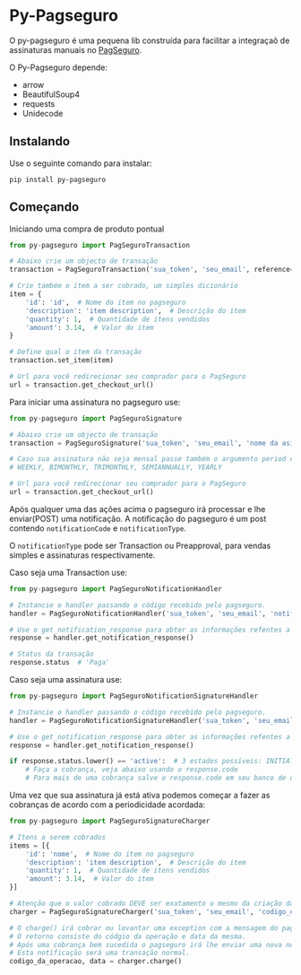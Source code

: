 # Py-Pagseguro

O py-pagseguro é uma pequena lib construída para facilitar a integraçaõ de assinaturas manuais no [PagSeguro](pagseguro.uol.com.br).

O Py-Pagseguro depende:
* arrow
* BeautifulSoup4
* requests
* Unidecode

## Instalando

Use o seguinte comando para instalar:

`pip install py-pagseguro`

## Começando

Iniciando uma compra de produto pontual

```python
from py-pagseguro import PagSeguroTransaction

# Abaixo crie um objecto de transação
transaction = PagSeguroTransaction('sua_token', 'seu_email', reference='Referencia de seu sistema')

# Crie também o item a ser cobrado, um simples dicionário
item = {
    'id': 'id',  # Nome do item no pagseguro
    'description': 'item description',  # Descrição do item
    'quantity': 1,  # Quantidade de itens vendidos
    'amount': 3.14,  # Valor do item
}

# Define qual o item da transação
transaction.set_item(item)

# Url para você redirecionar seu comprador para o PagSeguro
url = transaction.get_checkout_url()
```

Para iniciar uma assinatura no pagseguro use:


```python
from py-pagseguro import PagSeguroSignature

# Abaixo crie um objecto de transação
transaction = PagSeguroSignature('sua_token', 'seu_email', 'nome da asisnatura', 'descricao', price=3.14, reference='Referencia de seu sistema')

# Caso sua assinatura não seja mensal passe também o argumento period com uma das opções:
# WEEKLY, BIMONTHLY, TRIMONTHLY, SEMIANNUALLY, YEARLY

# Url para você redirecionar seu comprador para o PagSeguro
url = transaction.get_checkout_url()
```

Após qualquer uma das ações acima o pagseguro irá processar e lhe enviar(POST) uma notificação.
A notificação do pagseguro é um post contendo `notificationCode` e `notificationType`.

O `notificationType` pode ser Transaction ou Preapproval, para vendas simples e assinaturas respectivamente.

Caso seja uma Transaction use:

```python
from py-pagseguro import PagSeguroNotificationHandler

# Instancie o handler passando o código recebido pelo pagseguro.
handler = PagSeguroNotificationHandler('sua_token', 'seu_email', 'notificationCode')

# Use o get_notification_response para obter as informações refentes a essa transação
response = handler.get_notification_response()

# Status da transação
response.status  # 'Paga'
```


Caso seja uma assinatura use:


```python
from py-pagseguro import PagSeguroNotificationSignatureHandler

# Instancie o handler passando o código recebido pelo pagseguro.
handler = PagSeguroNotificationSignatureHandler('sua_token', 'seu_email', 'notificationCode')

# Use o get_notification_response para obter as informações refentes a essa transação
response = handler.get_notification_response()

if response.status.lower() == 'active':  # 3 estados possíveis: INITIATED, PENDING e ACTIVE
    # Faça a cobrança, veja abaixo usando o response.code
    # Para mais de uma cobrança salve o response.code em seu banco de dados
```

Uma vez que sua assinatura já está ativa podemos começar a fazer as cobranças de acordo com a periodicidade acordada:


```python
from py-pagseguro import PagSeguroSignatureCharger

# Itens a serem cobrados
items = [{
    'id': 'nome',  # Nome do item no pagseguro
    'description': 'item description',  # Descrição do item
    'quantity': 1,  # Quantidade de itens vendidos
    'amount': 3.14,  # Valor do item
}]

# Atenção que o valor cobrado DEVE ser exatamento o mesmo da criação da assinatura
charger = PagSeguroSignatureCharger('sua_token', 'seu_email', 'codigo_da_assinatura', items)

# O charge() irá cobrar ou levantar uma exception com a mensagem do pagseguro
# O retorno consiste do códgio da operação e data da mesma.
# Após uma cobrança bem sucedida o pagseguro irá lhe enviar uma nova notificação indicando que algo foi pago
# Esta notificação será uma transação normal.
codigo_da_operacao, data = charger.charge()
```
